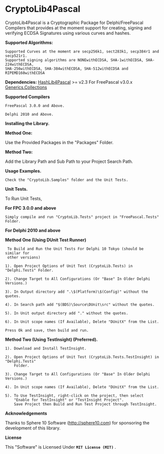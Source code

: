 # CryptoLib4Pascal
CryptoLib4Pascal is a Cryptographic Package for Delphi/FreePascal Compilers that provides at the moment support for creating, signing and verifying ECDSA Signatures using various curves and hashes.

**Supported Algorithms:**

    Supported Curves at the moment are secp256k1, sect283k1, secp384r1 and secp521r1.
    Supported signing algorithms are NONEwithECDSA, SHA-1withECDSA, SHA-224withECDSA, 
    SHA-256withECDSA, SHA-384withECDSA, SHA-512withECDSA and RIPEMD160withECDSA
    
   **Dependencies:**
    [HashLib4Pascal](https://github.com/Xor-el/HashLib4Pascal) >= v2.3
    For FreePascal v3.0.x [Generics.Collections](https://github.com/maciej-izak/generics.collections)

**Supported Compilers**
 
    FreePascal 3.0.0 and Above.
    
    Delphi 2010 and Above.

**Installing the Library.**

**Method One:**

 Use the Provided Packages in the "Packages" Folder.

**Method Two:**

 Add the Library Path and Sub Path to your Project Search Path.

**Usage Examples.**

    Check the "CryptoLib.Samples" folder and the Unit Tests.

 **Unit Tests.**

To Run Unit Tests,

**For FPC 3.0.0 and above**


    Simply compile and run "CryptoLib.Tests" project in "FreePascal.Tests" Folder.

**For Delphi 2010 and above**

   **Method One (Using DUnit Test Runner)**

     To Build and Run the Unit Tests For Delphi 10 Tokyo (should be similar for 
     other versions)
    
    1). Open Project Options of Unit Test (CryptoLib.Tests) in "Delphi.Tests" Folder.
    
    2). Change Target to All Configurations (Or "Base" In Older Delphi Versions.)
    
    3). In Output directory add ".\$(Platform)\$(Config)" without the quotes.
    
    4). In Search path add "$(BDS)\Source\DUnit\src" without the quotes.
    
    5). In Unit output directory add "." without the quotes.
    
    6). In Unit scope names (If Available), Delete "DUnitX" from the List.
    
    Press Ok and save, then build and run.
    
 **Method Two (Using TestInsight) (Preferred).**

    1). Download and Install TestInsight.
    
    2). Open Project Options of Unit Test (CryptoLib.Tests.TestInsight) in "Delphi.Tests" 
        Folder. 

    3). Change Target to All Configurations (Or "Base" In Older Delphi Versions.)

    4). In Unit scope names (If Available), Delete "DUnitX" from the List.

    5). To Use TestInsight, right-click on the project, then select 
		"Enable for TestInsight" or "TestInsight Project".
        Save Project then Build and Run Test Project through TestInsight. 
        
  **Acknowledgements**
 
Thanks to Sphere 10 Software (http://sphere10.com) for sponsoring the development of this library.

**License**

This "Software" is Licensed Under  **`MIT License (MIT)`** .

